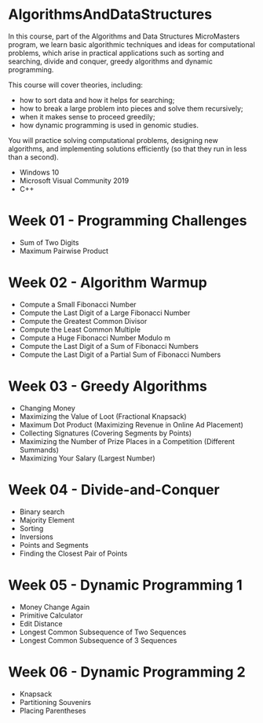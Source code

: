 # AlgorithmsAndDataStructures
In this course, part of the Algorithms and Data Structures MicroMasters program, we learn basic algorithmic techniques and ideas for computational problems, which arise in practical applications such as sorting and searching, divide and conquer, greedy algorithms and dynamic programming.

This course will cover theories, including:

* how to sort data and how it helps for searching;
* how to break a large problem into pieces and solve them recursively;
* when it makes sense to proceed greedily;
* how dynamic programming is used in genomic studies.

You will practice solving computational problems, designing new algorithms, and implementing solutions efficiently (so that they run in less than a second).

* Windows 10
* Microsoft Visual Community 2019
* C++

# Week 01 - Programming Challenges
* Sum of Two Digits
* Maximum Pairwise Product

# Week 02 -  Algorithm Warmup
* Compute a Small Fibonacci Number
* Compute the Last Digit of a Large Fibonacci Number
* Compute the Greatest Common Divisor
* Compute the Least Common Multiple
* Compute a Huge Fibonacci Number Modulo m
* Compute the Last Digit of a Sum of Fibonacci Numbers
* Compute the Last Digit of a Partial Sum of Fibonacci Numbers

# Week 03 - Greedy Algorithms
* Changing Money
* Maximizing the Value of Loot (Fractional Knapsack)
* Maximum Dot Product (Maximizing Revenue in Online Ad Placement)
* Collecting Signatures (Covering Segments by Points)
* Maximizing the Number of Prize Places in a Competition (Different Summands)
* Maximizing Your Salary (Largest Number)

# Week 04 - Divide-and-Conquer
* Binary search
* Majority Element
* Sorting
* Inversions
* Points and Segments
* Finding the Closest Pair of Points

# Week 05 - Dynamic Programming 1
* Money Change Again
* Primitive Calculator
* Edit Distance
* Longest Common Subsequence of Two Sequences
* Longest Common Subsequence of 3 Sequences

# Week 06 - Dynamic Programming 2
* Knapsack
* Partitioning Souvenirs
* Placing Parentheses

